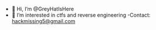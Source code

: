 - 👋 Hi, I’m @GreyHatIsHere
- 👀 I’m interested in ctfs and reverse engineering
-Contact: hackmissing5@gmail.com

<!---
GreyHatIsHere is a ✨ special ✨ repository because its `README.md` (this file) appears on your GitHub profile.
You can click the Preview link to take a look at your changes.
--->
